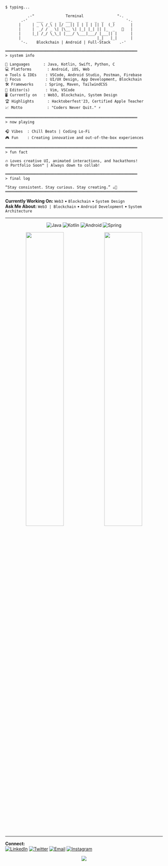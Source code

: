 ```
$ typing...

          .-"              Terminal               "-.
       .-'    ___   _   _  ___  _   _   _  _    _     '-.
      |     | _ \ /_\ | |/ __|| | | | | || |  (_)       |
      |     |  _/ / _ \| |\__ \| |_| |_| || |_  _   🚀   |
      |     |_| /_/ \_\_| |___/ \___|___/ |___|| |      |
      |                                  |_|   |_|      |
       '-.    Blockchain | Android | Full-Stack    .-'

═══════════════════════════════════════════════════════════
> system info

🧠 Languages      : Java, Kotlin, Swift, Python, C
💻 Platforms       : Android, iOS, Web
⚙️ Tools & IDEs    : VSCode, Android Studio, Postman, Firebase
🎨 Focus           : UI/UX Design, App Development, Blockchain
🛠️ Frameworks     : Spring, Maven, TailwindCSS
📱 Editor(s)       : Vim, VSCode
🖥️ Currently on   : Web3, Blockchain, System Design 
🏆 Highlights      : Hacktoberfest'23, Certified Apple Teacher
📈 Motto           : "Coders Never Quit." ⚡

═══════════════════════════════════════════════════════════
> now playing

🎧 Vibes  : Chill Beats | Coding Lo-Fi
🎮 Fun    : Creating innovative and out-of-the-box experiences

═══════════════════════════════════════════════════════════
> fun fact

🔥 Loves creative UI, animated interactions, and hackathons!
🌐 Portfolio Soon™ | Always down to collab!

═══════════════════════════════════════════════════════════
> final log

“Stay consistent. Stay curious. Stay creating.” ☕🚀
═══════════════════════════════════════════════════════════
```

**Currently Working On:** `Web3` • `Blockchain` • `System Design`  
**Ask Me About:** `Web3 | Blockchain` • `Android Development` • `System Architecture`

---

<div align="center">

![Java](https://img.shields.io/badge/Java-ED8B00?style=for-the-badge&logo=openjdk&logoColor=white)
![Kotlin](https://img.shields.io/badge/Kotlin-7F52FF?style=for-the-badge&logo=kotlin&logoColor=white)
![Android](https://img.shields.io/badge/Android-3DDC84?style=for-the-badge&logo=android&logoColor=white)
![Spring](https://img.shields.io/badge/Spring-6DB33F?style=for-the-badge&logo=spring&logoColor=white)

<img width="49%" src="https://github-readme-stats.vercel.app/api?username=Priyank911&show_icons=true&theme=dark&hide_border=true&bg_color=0d1117&title_color=58a6ff&icon_color=58a6ff&text_color=c9d1d9" />
<img width="49%" src="https://github-readme-streak-stats.herokuapp.com/?user=Priyank911&theme=dark&hide_border=true&background=0d1117&stroke=58a6ff&ring=58a6ff&fire=ff6b6b&currStreakLabel=58a6ff" />

</div>

---

**Connect:**  
[![LinkedIn](https://img.shields.io/badge/LinkedIn-0077B5?style=flat&logo=linkedin)](https://www.linkedin.com/in/priyankpanchal-coder0911/) 
[![Twitter](https://img.shields.io/badge/Twitter-1DA1F2?style=flat&logo=twitter&logoColor=white)](https://x.com/dev_priyank_) 
[![Email](https://img.shields.io/badge/Email-EA4335?style=flat&logo=gmail&logoColor=white)](mailto:panchalpriyankfullstack@gmail.com)
[![Instagram](https://img.shields.io/badge/Instagram-E4405F?style=flat&logo=instagram&logoColor=white)](https://instagram.com/developer.priyank)
<div align="center">
  <img src="https://readme-typing-svg.herokuapp.com/?font=Fira+Code&size=16&duration=4000&pause=1000&color=58A6FF&center=true&vCenter=true&width=400&lines=Thanks+for+visiting!;Let's+build+something+amazing+%F0%9F%9A%80" />
</div>
